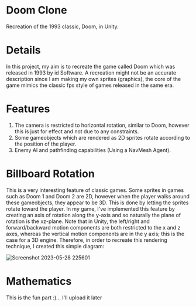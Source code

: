 # Doom Clone
Recreation of the 1993 classic, Doom, in Unity.

# Details
In this project, my aim is to recreate the game called Doom which was released in 1993 by id Software.
A recreation might not be an accurate description since I am making my own sprites (graphics), the core of the game mimics the classic fps style of games released in the same era.

# Features
1. The camera is restricted to horizontal rotation, similar to Doom, however this is just for effect and not due to any constraints.
2. Some gameobjects which are rendered as 2D sprites rotate according to the position of the player.
3. Enemy AI and pathfinding capabilities (Using a NavMesh Agent).

# Billboard Rotation
This is a very interesting feature of classic games. Some sprites in games such as Doom 1 and Doom 2 are 2D, however when the player walks around these gameobjects, they appear to be 3D. This is done by letting the sprites rotate toward the player. In my game, I've implemented this feature by creating an axis of rotation along the y-axis and so naturally the plane of rotation is the xz-plane. Note that in Unity, the left/right and forward/backward motion components are both restricted to the x and z axes, whereas the vertical motion components are in the y axis; this is the case for a 3D engine. Therefore, in order to recreate this rendering technique, I created this simple diagram:

![Screenshot 2023-05-28 225601](https://github.com/ArmandtErasmus/doom-clone/assets/115916073/7614864a-3802-4412-89b0-1600cd8f4ff2)

# Mathematics
This is the fun part :)... I'll upload it later
